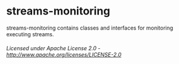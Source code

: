 streams-monitoring
==============

streams-monitoring contains classes and interfaces for monitoring executing streams.

###### Licensed under Apache License 2.0 - http://www.apache.org/licenses/LICENSE-2.0
